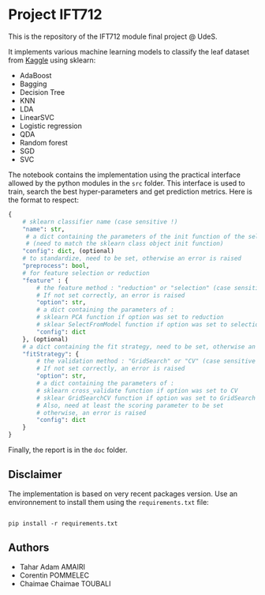 # Project IFT712

This is the repository of the IFT712 module final project @ UdeS.

It implements various machine learning models to classify the leaf dataset from [Kaggle](https://www.kaggle.com/competitions/leaf-classification) using sklearn:

- AdaBoost
- Bagging
- Decision Tree
- KNN
- LDA
- LinearSVC
- Logistic regression
- QDA
- Random forest
- SGD
- SVC

The notebook contains the implementation using the practical interface allowed by the python modules in the ```src``` folder. This interface is used to train, search the best hyper-parameters and get prediction metrics. Here is the format to respect:

```python
{
    # sklearn classifier name (case sensitive !)
    "name": str,
     # a dict containing the parameters of the init function of the selected classifier
     # (need to match the sklearn class object init function)
    "config": dict, (optional)
    # to standardize, need to be set, otherwise an error is raised
    "preprocess": bool,
    # for feature selection or reduction
    "feature" : {
        # the feature method : "reduction" or "selection" (case sensitive !).
        # If not set correctly, an error is raised
        "option": str,
        # a dict containing the parameters of :
        # sklearn PCA function if option was set to reduction
        # sklear SelectFromModel function if option was set to selection
        "config": dict
    }, (optional)
    # a dict containing the fit strategy, need to be set, otherwise an error is raised
    "fitStrategy": {
        # the validation method : "GridSearch" or "CV" (case sensitive !).
        # If not set correctly, an error is raised
        "option": str,
        # a dict containing the parameters of :
        # sklearn cross_validate function if option was set to CV
        # sklear GridSearchCV function if option was set to GridSearch
        # Also, need at least the scoring parameter to be set
        # otherwise, an error is raised
        "config": dict
    }
}
```

Finally, the report is in the ```doc``` folder.

## Disclaimer

The implementation is based on very recent packages version. Use an environnement to install them using the ```requirements.txt``` file:

```shell

pip install -r requirements.txt

```

## Authors

- Tahar Adam AMAIRI
- Corentin POMMELEC
- Chaimae Chaimae TOUBALI
